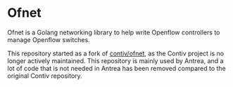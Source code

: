 # Ofnet

Ofnet is a Golang networking library to help write Openflow controllers to
manage Openflow switches.

This repository started as a fork of
[contiv/ofnet](https://github.com/contiv/ofnet), as the Contiv project is no
longer actively maintained. This repository is mainly used by Antrea, and a lot
of code that is not needed in Antrea has been removed compared to the original
Contiv repository.
